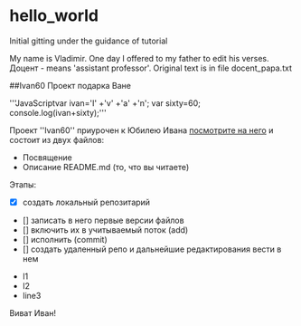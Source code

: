 # hello_world
Initial gitting under the guidance of tutorial

My name is Vladimir. One day I offered to my father to edit his verses.
Доцент - means 'assistant professor'. Original text is in file docent_papa.txt

##Ivan60
Проект подарка Ване

'''JavaScriptvar ivan='I'
  +'v'
  +'a'
  +'n';
var sixty=60;
console.log(ivan+sixty);'''

Проект ''Ivan60'' приурочен к Юбилею Ивана 
[посмотрите на него](https://plus.google.com/u/0/_/focus/photos/public/AIbEiAIAAABECKeSkfi-7YH1lgEiC3ZjYXJkX3Bob3RvKihkZWE5ZTI3OGQ0NzM1YjdjMTgxNmQ4YTMzMjQ3YWQ5OTVjZjdlZTIwMAGi9CFdT_jKFopUOPgxVIAi5NJZ_Q?sz=24)
и состоит из двух файлов:
- Посвящение
- Описание README.md (то, что вы читаете)

Этапы:
- [x] создать локальный репозитарий
- [] записать в него первые версии файлов
- [] включить их в учитываемый поток (add)
- [] исполнить (commit)
- [] создать удаленный репо и дальнейшие редактирования вести в нем

* l1
* l2
* line3


Виват Иван!
